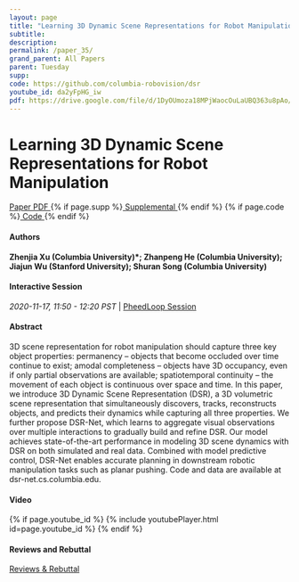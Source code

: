 ```yaml
---
layout: page
title: "Learning 3D Dynamic Scene Representations for Robot Manipulation"
subtitle: 
description:
permalink: /paper_35/
grand_parent: All Papers
parent: Tuesday
supp: 
code: https://github.com/columbia-robovision/dsr
youtube_id: da2yFpHG_iw
pdf: https://drive.google.com/file/d/1DyOUmoza18MPjWaocOuLaUBQ363u8pAo/view
---
```


# Learning 3D Dynamic Scene Representations for Robot Manipulation

<a href="https://drive.google.com/file/d/1DyOUmoza18MPjWaocOuLaUBQ363u8pAo/view" target="_blank" rel="noopener noreferrer" class="btn btn-blue"><i class="fa fa-file-text-o" aria-hidden="true"></i> Paper PDF </a> {% if page.supp %}<a href="" target="_blank" rel="noopener noreferrer" class="btn btn-green"><i class="fa fa-file-text-o" aria-hidden="true"></i> Supplemental </a>{% endif %} {% if page.code %}<a href="https://github.com/columbia-robovision/dsr" target="_blank" rel="noopener noreferrer" class="btn"><i class="fa fa-github" aria-hidden="true"></i> Code </a>{% endif %} 

#### Authors
**Zhenjia Xu (Columbia University)*; Zhanpeng He (Columbia University); Jiajun Wu (Stanford University); Shuran Song (Columbia University)**

#### Interactive Session
<em>2020-11-17, 11:50 - 12:20 PST </em> | <a href="https://pheedloop.com/corl2020/virtual/?page=sessions&section=SES8L13RCX3CUM53K" target="_blank" rel="noopener noreferrer"> PheedLoop Session <i class="fa fa-external-link" aria-hidden="true"></i> </a> 

#### Abstract
3D scene representation for robot manipulation should capture three key object properties: permanency – objects that become occluded over time continue to exist; amodal completeness – objects have 3D occupancy, even if only partial observations are available; spatiotemporal continuity – the movement of each object is continuous over space and time. In this paper, we introduce 3D Dynamic Scene Representation (DSR), a 3D volumetric scene representation that simultaneously discovers, tracks, reconstructs objects, and predicts their dynamics while capturing all three properties. We further propose DSR-Net, which learns to aggregate visual observations over multiple interactions to gradually build and refine DSR. Our model achieves state-of-the-art performance in modeling 3D scene dynamics with DSR on both simulated and real data. Combined with model predictive control, DSR-Net enables accurate planning in downstream robotic manipulation tasks such as planar pushing. Code and data are available at dsr-net.cs.columbia.edu.

#### Video
{% if page.youtube_id %}
{% include youtubePlayer.html id=page.youtube_id %}
{% endif %}

#### Reviews and Rebuttal
<a href="https://drive.google.com/file/d/1YpY-cDmWF5PwogIL0lv3jmAfPqd8UPqb/view" target="_blank" rel="noopener noreferrer" class="btn btn-purple"><i class="fa fa-pencil-square-o" aria-hidden="true"></i> Reviews & Rebuttal </a>

